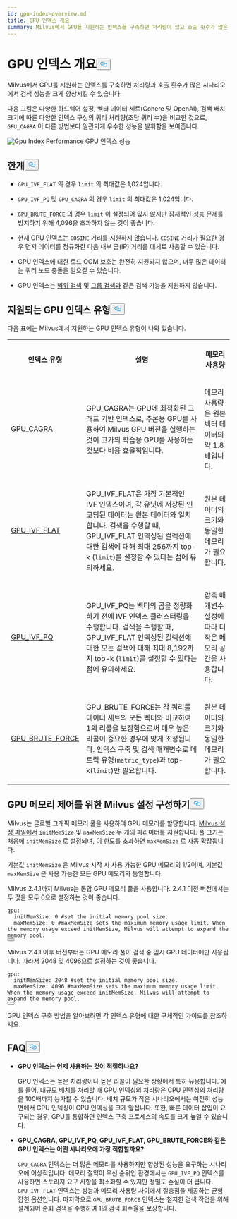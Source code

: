 ```yaml
---
id: gpu-index-overview.md
title: GPU 인덱스 개요
summary: Milvus에서 GPU를 지원하는 인덱스를 구축하면 처리량이 많고 호출 횟수가 많은 시나리오에서 검색 성능을 크게 향상시킬 수 있습니다.
---
```

<h1 id="GPU-Index-Overview" class="common-anchor-header">GPU 인덱스 개요<button data-href="#GPU-Index-Overview" class="anchor-icon" translate="no">
      <svg translate="no"
        aria-hidden="true"
        focusable="false"
        height="20"
        version="1.1"
        viewBox="0 0 16 16"
        width="16"
      >
        <path
          fill="#0092E4"
          fill-rule="evenodd"
          d="M4 9h1v1H4c-1.5 0-3-1.69-3-3.5S2.55 3 4 3h4c1.45 0 3 1.69 3 3.5 0 1.41-.91 2.72-2 3.25V8.59c.58-.45 1-1.27 1-2.09C10 5.22 8.98 4 8 4H4c-.98 0-2 1.22-2 2.5S3 9 4 9zm9-3h-1v1h1c1 0 2 1.22 2 2.5S13.98 12 13 12H9c-.98 0-2-1.22-2-2.5 0-.83.42-1.64 1-2.09V6.25c-1.09.53-2 1.84-2 3.25C6 11.31 7.55 13 9 13h4c1.45 0 3-1.69 3-3.5S14.5 6 13 6z"
        ></path>
      </svg>
    </button></h1><p>Milvus에서 GPU를 지원하는 인덱스를 구축하면 처리량과 호출 횟수가 많은 시나리오에서 검색 성능을 크게 향상시킬 수 있습니다.</p>
<p>다음 그림은 다양한 하드웨어 설정, 벡터 데이터 세트(Cohere 및 OpenAI), 검색 배치 크기에 따른 다양한 인덱스 구성의 쿼리 처리량(초당 쿼리 수)을 비교한 것으로, <code translate="no">GPU_CAGRA</code> 이 다른 방법보다 일관되게 우수한 성능을 발휘함을 보여줍니다.</p>
<p>
  
   <span class="img-wrapper"> <img translate="no" src="/docs/v2.6.x/assets/gpu-index-performance.png" alt="Gpu Index Performance" class="doc-image" id="gpu-index-performance" />
   </span> <span class="img-wrapper"> <span>GPU 인덱스 성능</span> </span></p>
<h2 id="Limits" class="common-anchor-header">한계<button data-href="#Limits" class="anchor-icon" translate="no">
      <svg translate="no"
        aria-hidden="true"
        focusable="false"
        height="20"
        version="1.1"
        viewBox="0 0 16 16"
        width="16"
      >
        <path
          fill="#0092E4"
          fill-rule="evenodd"
          d="M4 9h1v1H4c-1.5 0-3-1.69-3-3.5S2.55 3 4 3h4c1.45 0 3 1.69 3 3.5 0 1.41-.91 2.72-2 3.25V8.59c.58-.45 1-1.27 1-2.09C10 5.22 8.98 4 8 4H4c-.98 0-2 1.22-2 2.5S3 9 4 9zm9-3h-1v1h1c1 0 2 1.22 2 2.5S13.98 12 13 12H9c-.98 0-2-1.22-2-2.5 0-.83.42-1.64 1-2.09V6.25c-1.09.53-2 1.84-2 3.25C6 11.31 7.55 13 9 13h4c1.45 0 3-1.69 3-3.5S14.5 6 13 6z"
        ></path>
      </svg>
    </button></h2><ul>
<li><p><code translate="no">GPU_IVF_FLAT</code> 의 경우 <code translate="no">limit</code> 의 최대값은 1,024입니다.</p></li>
<li><p><code translate="no">GPU_IVF_PQ</code> 및 <code translate="no">GPU_CAGRA</code> 의 경우 <code translate="no">limit</code> 의 최대값은 1,024입니다.</p></li>
<li><p><code translate="no">GPU_BRUTE_FORCE</code> 의 경우 <code translate="no">limit</code> 이 설정되어 있지 않지만 잠재적인 성능 문제를 방지하기 위해 4,096을 초과하지 않는 것이 좋습니다.</p></li>
<li><p>현재 GPU 인덱스는 <code translate="no">COSINE</code> 거리를 지원하지 않습니다. <code translate="no">COSINE</code> 거리가 필요한 경우 먼저 데이터를 정규화한 다음 내부 곱(IP) 거리를 대체로 사용할 수 있습니다.</p></li>
<li><p>GPU 인덱스에 대한 로드 OOM 보호는 완전히 지원되지 않으며, 너무 많은 데이터는 쿼리 노드 충돌을 일으킬 수 있습니다.</p></li>
<li><p>GPU 인덱스는 <a href="/docs/ko/range-search.md">범위 검색</a> 및 <a href="/docs/ko/grouping-search.md">그룹 검색과</a> 같은 검색 기능을 지원하지 않습니다.</p></li>
</ul>
<h2 id="Supported-GPU-index-types" class="common-anchor-header">지원되는 GPU 인덱스 유형<button data-href="#Supported-GPU-index-types" class="anchor-icon" translate="no">
      <svg translate="no"
        aria-hidden="true"
        focusable="false"
        height="20"
        version="1.1"
        viewBox="0 0 16 16"
        width="16"
      >
        <path
          fill="#0092E4"
          fill-rule="evenodd"
          d="M4 9h1v1H4c-1.5 0-3-1.69-3-3.5S2.55 3 4 3h4c1.45 0 3 1.69 3 3.5 0 1.41-.91 2.72-2 3.25V8.59c.58-.45 1-1.27 1-2.09C10 5.22 8.98 4 8 4H4c-.98 0-2 1.22-2 2.5S3 9 4 9zm9-3h-1v1h1c1 0 2 1.22 2 2.5S13.98 12 13 12H9c-.98 0-2-1.22-2-2.5 0-.83.42-1.64 1-2.09V6.25c-1.09.53-2 1.84-2 3.25C6 11.31 7.55 13 9 13h4c1.45 0 3-1.69 3-3.5S14.5 6 13 6z"
        ></path>
      </svg>
    </button></h2><p>다음 표에는 Milvus에서 지원하는 GPU 인덱스 유형이 나와 있습니다.</p>
<table>
   <tr>
     <th><p>인덱스 유형</p></th>
     <th><p>설명</p></th>
     <th><p>메모리 사용량</p></th>
   </tr>
   <tr>
     <td><p><a href="/docs/ko/gpu-cagra.md">GPU_CAGRA</a></p></td>
     <td><p>GPU_CAGRA는 GPU에 최적화된 그래프 기반 인덱스로, 추론용 GPU를 사용하여 Milvus GPU 버전을 실행하는 것이 고가의 학습용 GPU를 사용하는 것보다 비용 효율적입니다.</p></td>
     <td><p>메모리 사용량은 원본 벡터 데이터의 약 1.8배입니다.</p></td>
   </tr>
   <tr>
     <td><p><a href="/docs/ko/gpu-ivf-flat.md">GPU_IVF_FLAT</a></p></td>
     <td><p>GPU_IVF_FLAT은 가장 기본적인 IVF 인덱스이며, 각 유닛에 저장된 인코딩된 데이터는 원본 데이터와 일치합니다. 검색을 수행할 때, GPU_IVF_FLAT 인덱싱된 컬렉션에 대한 검색에 대해 최대 256까지 top-k (<code translate="no">limit</code>)를 설정할 수 있다는 점에 유의하세요.</p></td>
     <td><p>원본 데이터의 크기와 동일한 메모리가 필요합니다.</p></td>
   </tr>
   <tr>
     <td><p><a href="/docs/ko/gpu-ivf-pq.md">GPU_IVF_PQ</a></p></td>
     <td><p>GPU_IVF_PQ는 벡터의 곱을 정량화하기 전에 IVF 인덱스 클러스터링을 수행합니다. 검색을 수행할 때, GPU_IVF_FLAT 인덱싱된 컬렉션에 대한 모든 검색에 대해 최대 8,192까지 top-k (<code translate="no">limit</code>)를 설정할 수 있다는 점에 유의하세요.</p></td>
     <td><p>압축 매개변수 설정에 따라 더 작은 메모리 공간을 사용합니다.</p></td>
   </tr>
   <tr>
     <td><p><a href="/docs/ko/gpu-brute-force.md">GPU_BRUTE_FORCE</a></p></td>
     <td><p>GPU_BRUTE_FORCE는 각 쿼리를 데이터 세트의 모든 벡터와 비교하여 1의 리콜을 보장함으로써 매우 높은 리콜이 중요한 경우에 맞게 조정됩니다. 인덱스 구축 및 검색 매개변수로 메트릭 유형(<code translate="no">metric_type</code>)과 top-k(<code translate="no">limit</code>)만 필요합니다.</p></td>
     <td><p>원본 데이터의 크기와 동일한 메모리가 필요합니다.</p></td>
   </tr>
</table>
<h2 id="Configure-Milvus-settings-for-GPU-memory-control" class="common-anchor-header">GPU 메모리 제어를 위한 Milvus 설정 구성하기<button data-href="#Configure-Milvus-settings-for-GPU-memory-control" class="anchor-icon" translate="no">
      <svg translate="no"
        aria-hidden="true"
        focusable="false"
        height="20"
        version="1.1"
        viewBox="0 0 16 16"
        width="16"
      >
        <path
          fill="#0092E4"
          fill-rule="evenodd"
          d="M4 9h1v1H4c-1.5 0-3-1.69-3-3.5S2.55 3 4 3h4c1.45 0 3 1.69 3 3.5 0 1.41-.91 2.72-2 3.25V8.59c.58-.45 1-1.27 1-2.09C10 5.22 8.98 4 8 4H4c-.98 0-2 1.22-2 2.5S3 9 4 9zm9-3h-1v1h1c1 0 2 1.22 2 2.5S13.98 12 13 12H9c-.98 0-2-1.22-2-2.5 0-.83.42-1.64 1-2.09V6.25c-1.09.53-2 1.84-2 3.25C6 11.31 7.55 13 9 13h4c1.45 0 3-1.69 3-3.5S14.5 6 13 6z"
        ></path>
      </svg>
    </button></h2><p>Milvus는 글로벌 그래픽 메모리 풀을 사용하여 GPU 메모리를 할당합니다. <a href="https://github.com/milvus-io/milvus/blob/master/configs/milvus.yaml#L767-L769">Milvus 설정 파일에서</a> <code translate="no">initMemSize</code> 및 <code translate="no">maxMemSize</code> 두 개의 파라미터를 지원합니다. 풀 크기는 처음에 <code translate="no">initMemSize</code> 로 설정되며, 이 한도를 초과하면 <code translate="no">maxMemSize</code> 로 자동 확장됩니다.</p>
<p>기본값 <code translate="no">initMemSize</code> 은 Milvus 시작 시 사용 가능한 GPU 메모리의 1/2이며, 기본값 <code translate="no">maxMemSize</code> 은 사용 가능한 모든 GPU 메모리와 동일합니다.</p>
<p>Milvus 2.4.1까지 Milvus는 통합 GPU 메모리 풀을 사용합니다. 2.4.1 이전 버전에서는 두 값을 모두 0으로 설정하는 것이 좋습니다.</p>
<pre><code translate="no" class="language-yaml"><span class="hljs-attr">gpu:</span>
  <span class="hljs-attr">initMemSize:</span> <span class="hljs-number">0</span> <span class="hljs-comment">#set the initial memory pool size.</span>
  <span class="hljs-attr">maxMemSize:</span> <span class="hljs-number">0</span> <span class="hljs-comment">#maxMemSize sets the maximum memory usage limit. When the memory usage exceed initMemSize, Milvus will attempt to expand the memory pool. </span>
<button class="copy-code-btn"></button></code></pre>
<p>Milvus 2.4.1 이후 버전부터는 GPU 메모리 풀이 검색 중 임시 GPU 데이터에만 사용됩니다. 따라서 2048 및 4096으로 설정하는 것이 좋습니다.</p>
<pre><code translate="no" class="language-yaml"><span class="hljs-attr">gpu:</span>
  <span class="hljs-attr">initMemSize:</span> <span class="hljs-number">2048</span> <span class="hljs-comment">#set the initial memory pool size.</span>
  <span class="hljs-attr">maxMemSize:</span> <span class="hljs-number">4096</span> <span class="hljs-comment">#maxMemSize sets the maximum memory usage limit. When the memory usage exceed initMemSize, Milvus will attempt to expand the memory pool. </span>
<button class="copy-code-btn"></button></code></pre>
<p>GPU 인덱스 구축 방법을 알아보려면 각 인덱스 유형에 대한 구체적인 가이드를 참조하세요.</p>
<h2 id="FAQ" class="common-anchor-header">FAQ<button data-href="#FAQ" class="anchor-icon" translate="no">
      <svg translate="no"
        aria-hidden="true"
        focusable="false"
        height="20"
        version="1.1"
        viewBox="0 0 16 16"
        width="16"
      >
        <path
          fill="#0092E4"
          fill-rule="evenodd"
          d="M4 9h1v1H4c-1.5 0-3-1.69-3-3.5S2.55 3 4 3h4c1.45 0 3 1.69 3 3.5 0 1.41-.91 2.72-2 3.25V8.59c.58-.45 1-1.27 1-2.09C10 5.22 8.98 4 8 4H4c-.98 0-2 1.22-2 2.5S3 9 4 9zm9-3h-1v1h1c1 0 2 1.22 2 2.5S13.98 12 13 12H9c-.98 0-2-1.22-2-2.5 0-.83.42-1.64 1-2.09V6.25c-1.09.53-2 1.84-2 3.25C6 11.31 7.55 13 9 13h4c1.45 0 3-1.69 3-3.5S14.5 6 13 6z"
        ></path>
      </svg>
    </button></h2><ul>
<li><p><strong>GPU 인덱스는 언제 사용하는 것이 적절하나요?</strong></p>
<p>GPU 인덱스는 높은 처리량이나 높은 리콜이 필요한 상황에서 특히 유용합니다. 예를 들어, 대규모 배치를 처리할 때 GPU 인덱싱의 처리량은 CPU 인덱싱의 처리량을 100배까지 능가할 수 있습니다. 배치 규모가 작은 시나리오에서는 여전히 성능 면에서 GPU 인덱싱이 CPU 인덱싱을 크게 앞섭니다. 또한, 빠른 데이터 삽입이 요구되는 경우, GPU를 통합하면 인덱스 구축 프로세스의 속도를 크게 높일 수 있습니다.</p></li>
<li><p><strong>GPU_CAGRA, GPU_IVF_PQ, GPU_IVF_FLAT, GPU_BRUTE_FORCE와 같은 GPU 인덱스는 어떤 시나리오에 가장 적합할까요?</strong></p>
<p><code translate="no">GPU_CAGRA</code> 인덱스는 더 많은 메모리를 사용하지만 향상된 성능을 요구하는 시나리오에 이상적입니다. 메모리 절약이 우선 순위인 환경에서는 <code translate="no">GPU_IVF_PQ</code> 인덱스를 사용하면 스토리지 요구 사항을 최소화할 수 있지만 정밀도 손실이 더 큽니다. <code translate="no">GPU_IVF_FLAT</code> 인덱스는 성능과 메모리 사용량 사이에서 절충점을 제공하는 균형 잡힌 옵션입니다. 마지막으로 <code translate="no">GPU_BRUTE_FORCE</code> 인덱스는 철저한 검색 작업을 위해 설계되어 순회 검색을 수행하여 1의 검색 회수율을 보장합니다.</p></li>
</ul>
